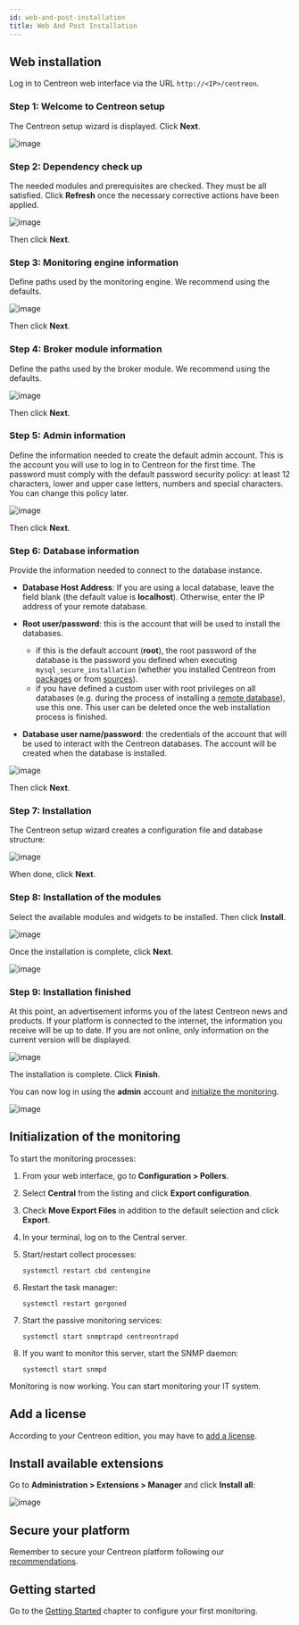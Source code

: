 ```yaml
---
id: web-and-post-installation
title: Web And Post Installation
---
```


## Web installation

Log in to Centreon web interface via the URL `http://<IP>/centreon`.

### Step 1: Welcome to Centreon setup

The Centreon setup wizard is displayed. Click **Next**.

![image](../assets/installation/acentreonwelcome.png)

### Step 2: Dependency check up

The needed modules and prerequisites are checked. They must be all satisfied. Click **Refresh**
once the necessary corrective actions have been applied.

![image](../assets/installation/acentreoncheckmodules.png)

Then click **Next**.

### Step 3: Monitoring engine information

Define paths used by the monitoring engine. We recommend using the defaults.

![image](../assets/installation/amonitoringengine2.png)

Then click **Next**.

### Step 4: Broker module information

Define the paths used by the broker module. We recommend using the defaults.

![image](../assets/installation/abrokerinfo2.png)

Then click **Next**.

### Step 5: Admin information

Define the information needed to create the default admin account. This is the account you will use to log in to Centreon for the first time. The password must comply with the default password security policy: at least 12 characters, lower and upper case letters, numbers and special characters. You can change this policy later.

![image](../assets/installation/aadmininfo.png)

Then click **Next**.

### Step 6: Database information

Provide the information needed to connect to the database instance.

- **Database Host Address**: If you are using a local database, leave the field blank (the default value is **localhost**). Otherwise, enter the IP address of your remote database.
- **Root user/password**: this is the account that will be used to install the databases.
   - if this is the default account (**root**), the root password of the database is the password you defined when executing `mysql_secure_installation` (whether you installed Centreon from [packages](installation-of-a-central-server/using-packages.md#secure-the-database) or from [sources](installation-of-a-central-server/using-sources.md#secure-the-database)).
   - if you have defined a custom user with root privileges on all databases (e.g. during the process of installing a [remote database](../installation/installation-of-a-central-server/using-packages.md#with-a-remote-database)), use this one. This user can be deleted once the web installation process is finished.

- **Database user name/password**: the credentials of the account that will be used to interact with the Centreon databases. The account will be created when the database is installed.

![image](../assets/installation/adbinfo.png)

Then click **Next**.

### Step 7: Installation

The Centreon setup wizard creates a configuration file and database structure:

![image](../assets/installation/adbconf.png)

When done, click **Next**.

### Step 8: Installation of the modules

Select the available modules and widgets to be installed. Then click **Install**.

![image](../assets/installation/module_installationa.png)

Once the installation is complete, click **Next**.

![image](../assets/installation/module_installationb.png)

### Step 9: Installation finished

At this point, an advertisement informs you of the latest Centreon news and
products. If your platform is connected to the internet, the information you receive
will be up to date. If you are not online, only information on the current version will be
displayed.

![image](../assets/installation/aendinstall.png)

The installation is complete. Click **Finish**.

You can now log in using the **admin** account and [initialize the monitoring](#initialization-of-the-monitoring).

![image](../assets/installation/aconnection.png)

## Initialization of the monitoring

To start the monitoring processes:

1. From your web interface, go to **Configuration > Pollers**.
2. Select **Central** from the listing and click
**Export configuration**.
3. Check **Move Export Files** in addition to the default selection and click
**Export**.
4. In your terminal, log on to the Central server.
5. Start/restart collect processes:

    ```shell
    systemctl restart cbd centengine
    ```

6. Restart the task manager:

    ```shell
    systemctl restart gorgoned
    ```

7. Start the passive monitoring services:

    ```shell
    systemctl start snmptrapd centreontrapd
    ```

8. If you want to monitor this server, start the SNMP daemon:

    ```shell
    systemctl start snmpd
    ```

Monitoring is now working. You can start monitoring your IT system.

## Add a license

According to your Centreon edition, you may have to [add a license](../administration/licenses.md).

## Install available extensions

Go to **Administration > Extensions > Manager** and click
**Install all**:

![image](../assets/installation/extensions-manager.png)

## Secure your platform

Remember to secure your Centreon platform following our
[recommendations](../administration/secure-platform.md).

## Getting started

Go to the [Getting Started](../getting-started/installation-first-steps.md)
chapter to configure your first monitoring.
